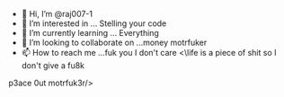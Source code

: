 - 👋 Hi, I’m @raj007-1
- 👀 I’m interested in ... Stelling your code
- 🌱 I’m currently learning ... Everything
- 💞️ I’m looking to collaborate on ...money motrfuker
- 📫 How to reach me ...fuk you I don't care 
<\life is a piece of shit so I don't give a fu8k

 p3ace 0ut motrfuk3r/>


<!---
raj007-1/raj007-1 is a ✨ special ✨ repository because its `README.md` (this file) appears on your GitHub profile.
You can click the Preview link to take a look at your changes.
--->
